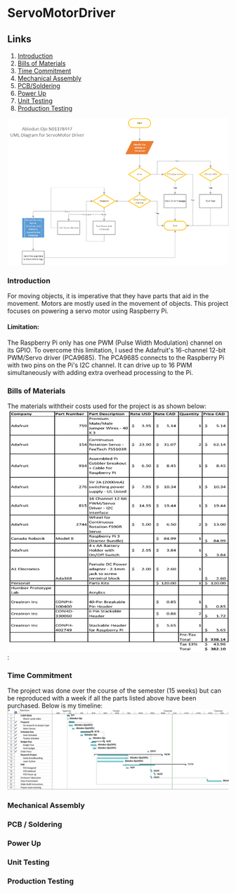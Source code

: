 # ServoMotorDriver  
## Links
1. [Introduction](#introduction)  
2. [Bills of Materials](#bills-of-materials)  
3. [Time Commitment](#time-commitment)  
4. [Mechanical Assembly](#mechanical-assembly)  
5. [PCB/Soldering](#pcb-soldering)  
6. [Power Up](#power-up)  
7. [Unit Testing](#unit-testing)  
8. [Production Testing](#production-testing)  

![System Diagram](https://raw.githubusercontent.com/biodunduke/ServoMotorDriver/master/images/systemdiag.png)


### Introduction  
For moving objects, it is imperative that they have parts that aid in the movement. Motors are mostly used in the movement of objects. This project focuses on powering a servo motor using Raspberry Pi.
#### Limitation:   
The Raspberry Pi only has one PWM (Pulse Width Modulation) channel on its GPIO. To overcome this limitation, I used the Adafruit's 16-channel 12-bit PWM/Servo driver (PCA9685). The PCA9685 connects to the Raspberry Pi with two pins on the Pi's I2C channel. It can drive up to 16 PWM simultaneously with adding extra overhead processing to the Pi.     

### Bills of Materials  
The materials withtheir costs used for the project is as shown below:  ![](https://raw.githubusercontent.com/biodunduke/ServoMotorDriver/master/images/budget.PNG):  

### Time Commitment  
The project was done over the course of the semester (15 weeks) but can be reproduced with a week if all the parts listed above have been purchased. Below is my timeline:  
![](https://raw.githubusercontent.com/biodunduke/ServoMotorDriver/master/images/timeline.jpg)

### Mechanical Assembly  


### PCB / Soldering  


### Power Up  


### Unit Testing  


### Production Testing  
